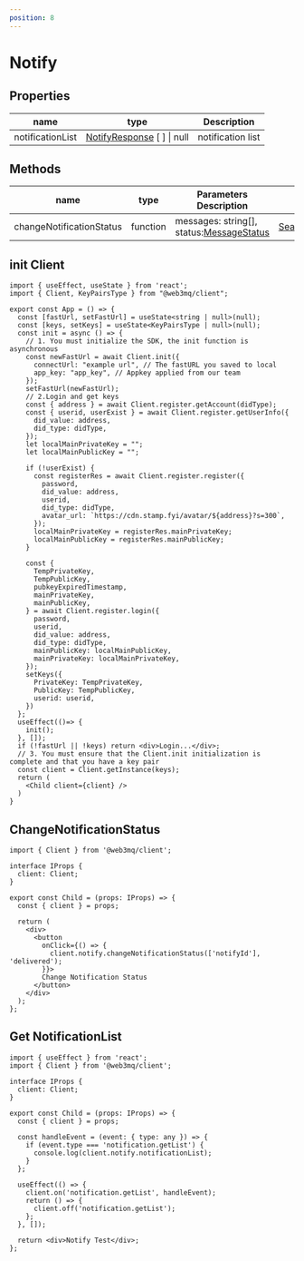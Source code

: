 ```yaml
---
position: 8
---
```


# Notify

## Properties

| name             | type                                                                        | Description       |
| ---------------- | --------------------------------------------------------------------------- | ----------------- |
| notificationList | [NotifyResponse](/docs/Web3MQ-SDK/JS-SDK/types/#notifyresponse) [ ] \| null | notification list |

## Methods

| name                     | type     | Parameters Description                                                                   | response                  |
| ------------------------ | -------- | ---------------------------------------------------------------------------------------- | ------------------------- |
| changeNotificationStatus | function | messages: string[], status:[MessageStatus](/docs/Web3MQ-SDK/JS-SDK/types/#messagestatus) | [SearchUsersResponse](/docs/Web3MQ-SDK/JS-SDK/types/#searchusersresponse) |

## init Client

```tsx
import { useEffect, useState } from 'react';
import { Client, KeyPairsType } from "@web3mq/client";

export const App = () => {
  const [fastUrl, setFastUrl] = useState<string | null>(null);
  const [keys, setKeys] = useState<KeyPairsType | null>(null);
  const init = async () => {
    // 1. You must initialize the SDK, the init function is asynchronous
    const newFastUrl = await Client.init({
      connectUrl: "example url", // The fastURL you saved to local
      app_key: "app_key", // Appkey applied from our team
    });
    setFastUrl(newFastUrl);
    // 2.Login and get keys
    const { address } = await Client.register.getAccount(didType);
    const { userid, userExist } = await Client.register.getUserInfo({
      did_value: address,
      did_type: didType,
    });
    let localMainPrivateKey = "";
    let localMainPublicKey = "";

    if (!userExist) {
      const registerRes = await Client.register.register({
        password,
        did_value: address,
        userid,
        did_type: didType,
        avatar_url: `https://cdn.stamp.fyi/avatar/${address}?s=300`,
      });
      localMainPrivateKey = registerRes.mainPrivateKey;
      localMainPublicKey = registerRes.mainPublicKey;
    }

    const {
      TempPrivateKey,
      TempPublicKey,
      pubkeyExpiredTimestamp,
      mainPrivateKey,
      mainPublicKey,
    } = await Client.register.login({
      password,
      userid,
      did_value: address,
      did_type: didType,
      mainPublicKey: localMainPublicKey,
      mainPrivateKey: localMainPrivateKey,
    });
    setKeys({
      PrivateKey: TempPrivateKey,
      PublicKey: TempPublicKey,
      userid: userid,
    })
  };
  useEffect(()=> {
    init();
  }, []);
  if (!fastUrl || !keys) return <div>Login...</div>;
  // 3. You must ensure that the Client.init initialization is complete and that you have a key pair
  const client = Client.getInstance(keys);
  return (
    <Child client={client} />
  )
}
```

## ChangeNotificationStatus

```tsx
import { Client } from '@web3mq/client';

interface IProps {
  client: Client;
}

export const Child = (props: IProps) => {
  const { client } = props;

  return (
    <div>
      <button
        onClick={() => {
          client.notify.changeNotificationStatus(['notifyId'], 'delivered');
        }}>
        Change Notification Status
      </button>
    </div>
  );
};
```

## Get NotificationList

```tsx
import { useEffect } from 'react';
import { Client } from '@web3mq/client';

interface IProps {
  client: Client;
}

export const Child = (props: IProps) => {
  const { client } = props;

  const handleEvent = (event: { type: any }) => {
    if (event.type === 'notification.getList') {
      console.log(client.notify.notificationList);
    }
  };

  useEffect(() => {
    client.on('notification.getList', handleEvent);
    return () => {
      client.off('notification.getList');
    };
  }, []);

  return <div>Notify Test</div>;
};
```

